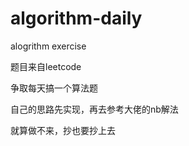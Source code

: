 # algorithm-daily
alogrithm exercise 

题目来自leetcode

争取每天搞一个算法题

自己的思路先实现，再去参考大佬的nb解法

就算做不来，抄也要抄上去
